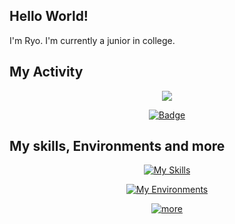 ## Hello World!
I'm Ryo. I'm currently a junior in college.

## My Activity

<div align="center">
  <a>
    <img src="https://github-readme-stats.vercel.app/api/top-langs/?username=ryonakagawa-1012&layout=compact&theme=dark">    
  </a>
</div>

<div align="center">
  
  [![Badge](https://cp-logo.vercel.app/atcoder/Xx_RYO_xX?logo=true)](https://atcoder.jp/users/Xx_RYO_xX) 
  
</div>

## My skills, Environments and more
<div align="center">
  
  [![My Skills](https://skillicons.dev/icons?i=c,python,java,html,css,javascript,md)](https://skillicons.dev)  
  
  [![My Environments](https://skillicons.dev/icons?i=git,github,docker,vscode,pycharm,idea,webstorm,matlab)](https://skillicons.dev)
  
  [![more](https://skillicons.dev/icons?i=discord,instagram,twitter,gmail)](https://skillicons.dev)
  
</div>
